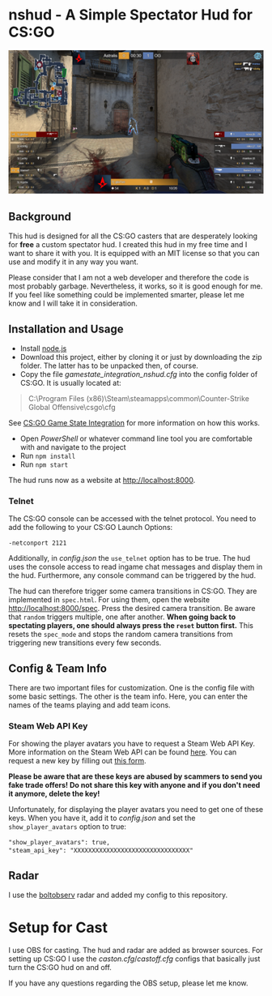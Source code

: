 # nshud - A Simple Spectator Hud for CS:GO
![nshud example](nshud-example.png)
## Background
This hud is designed for all the CS:GO casters that are desperately looking for **free** a custom spectator hud. I created this hud in my free time and I want to share it with you. It is equipped with an MIT license so that you can use and modify it in any way you want.

Please consider that I am not a web developer and therefore the code is most probably garbage. Nevertheless, it works, so it is good enough for me. If you feel like something could be implemented smarter, please let me know and I will take it in consideration.

## Installation and Usage
- Install [node.js](https://nodejs.org/en/)
- Download this project, either by cloning it or just by downloading the zip folder. The latter has to be unpacked then, of course.
- Copy the file *gamestate_integration_nshud.cfg* into the config folder of CS:GO. It is usually located at:
> C:\Program Files (x86)\Steam\steamapps\common\Counter-Strike Global Offensive\csgo\cfg 

See [CS:GO Game State Integration](https://developer.valvesoftware.com/wiki/Counter-Strike:_Global_Offensive_Game_State_Integration) for more information on how this works.
- Open *PowerShell* or whatever command line tool you are comfortable with and navigate to the project
- Run `npm install`
- Run `npm start`

The hud runs now as a website at [http://localhost:8000](http://localhost:8000).

### Telnet
The CS:GO console can be accessed with the telnet protocol. You need to add the following to your CS:GO Launch Options:
```
-netconport 2121
```
Additionally, in *config.json* the `use_telnet` option has to be true.
The hud uses the console access to read ingame chat messages and display them in the hud. Furthermore, any console command can be triggered by the hud. 

The hud can therefore trigger some camera transitions in CS:GO. They are implemented in `spec.html`. For using them, open the website [http://localhost:8000/spec](http://localhost:8000/spec). Press the desired camera transition. Be aware that `random` triggers multiple, one after another.
**When going back to spectating players, one should always press the `reset` button first.** This resets the `spec_mode` and stops the random camera transitions from triggering new transitions every few seconds.

## Config & Team Info
There are two important files for customization. One is the config file with some basic settings. The other is the team info. Here, you can enter the names of the teams playing and add team icons.

### Steam Web API Key
For showing the player avatars you have to request a Steam Web API Key. More information on the Steam Web API can be found [here](https://steamcommunity.com/dev). You can request a new key by filling out [this form](https://steamcommunity.com/dev/apikey). 

**Please be aware that are these keys are abused by scammers to send you fake trade offers! Do not share this key with anyone and if you don't need it anymore, delete the key!**

Unfortunately, for displaying the player avatars you need to get one of these keys. When you have it, add it to *config.json* and set the `show_player_avatars` option to true:
```
"show_player_avatars": true,
"steam_api_key": "XXXXXXXXXXXXXXXXXXXXXXXXXXXXXXXX"
```

## Radar
I use the [boltobserv](https://github.com/boltgolt/boltobserv) radar and added my config to this repository.

# Setup for Cast
I use OBS for casting. The hud and radar are added as browser sources. For setting up CS:GO I use the *caston.cfg*/*castoff.cfg* configs that basically just turn the CS:GO hud on and off.

If you have any questions regarding the OBS setup, please let me know.